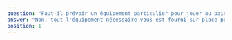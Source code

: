 ```yaml
---
question: "Faut-il prévoir un équipement particulier pour jouer au paintball à Lens ?"
answer: "Non, tout l'équipement nécessaire vous est fourni sur place pour votre partie de paintball à Lens. Nous mettons à votre disposition un masque de protection, un lanceur et des billes de qualité pour garantir votre sécurité et votre confort. Il vous suffit de porter des vêtements confortables et des chaussures fermées. Une combinaison de protection est également disponible en option pour une protection renforcée."
position: 1
---
```

